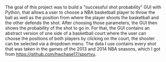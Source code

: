 The goal of this project was to build a "successful shot probability" GUI with Python, that allows a user to choose a NBA basketball player to throw the ball as well as the position from where the player shoots the basketball and the other defends the shot. After choosing those parameters, the GUI then shows the probability of the shot to go in. For that, the GUI contains an abstract version of one side of a basketball court where the user can choose the positions of both players by clicking on the court, the shooter can be selected via a dropdown menu. The data I use contains every shot that was taken in the games of the 2013 and 2014 NBA seasons, which I got from https://github.com/hwchase17/sportvu.
